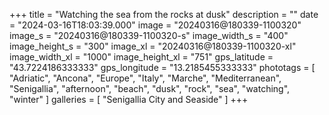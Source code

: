 +++
title = "Watching the sea from the rocks at dusk"
description = ""
date = "2024-03-16T18:03:39.000"
image = "20240316@180339-1100320"
image_s = "20240316@180339-1100320-s"
image_width_s = "400"
image_height_s = "300"
image_xl = "20240316@180339-1100320-xl"
image_width_xl = "1000"
image_height_xl = "751"
gps_latitude = "43.7224186333333"
gps_longitude = "13.2185455333333"
phototags = [ "Adriatic", "Ancona", "Europe", "Italy", "Marche", "Mediterranean", "Senigallia", "afternoon", "beach", "dusk", "rock", "sea", "watching", "winter" ]
galleries = [ "Senigallia City and Seaside" ]
+++
